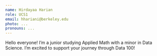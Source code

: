 ```yaml
---
name: Hirdayaa Harian
role: UCS1
email: hhariani@berkeley.edu
photo: ...
pronouns: ...
---
```

Hello everyone! I’m a junior studying Applied Math with a minor in Data Science. I’m excited to support your journey through Data 100!